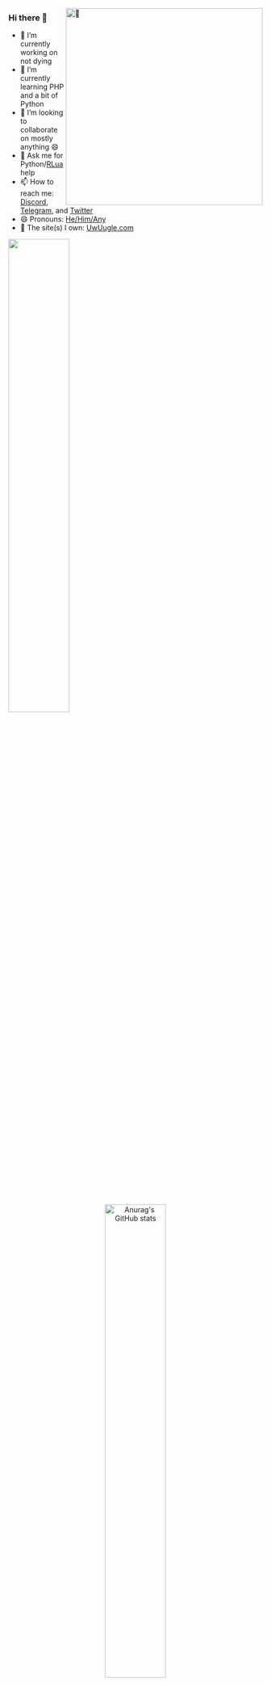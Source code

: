 <div dir="Welcome to my GitHub"></div>
<div height="5'8" dir="141 lb" style="cool" title="If you are using inspect element RN, why?"></div>

<!--CMD stats on the right of the screen (messy because NO ONE will ever se this code any way
Same site as the other stat one but lets be real this one is cooler :)-->
<p><a href="#"><img align="right" width="390" alt="🦑" src="https://metrics.lecoq.io/cool-showttv?template=terminal&isocalendar=1&languages=1&code=1&isocalendar.duration=full-year&languages.limit=8&languages.threshold=0%25&languages.colors=github&languages.sections=most-used&languages.indepth=false&languages.analysis.timeout=15&languages.categories=markup%2C%20programming&languages.recent.categories=markup%2C%20programming&languages.recent.load=300&languages.recent.days=14&code.lines=12&code.load=100&code.days=3&code.visibility=public&config.timezone=America%2FIndianapolis"></a></p>

<!--Left side of the screen info and stats-->
<div align="left" width="390">
    <h3 id="hi-there-">Hi there 👋</h3>
    <ul>
    <li>🔭 I’m currently working on not dying</li>
    <li>🌱 I’m currently learning PHP and a bit of Python</li>
    <li>👯 I’m looking to collaborate on mostly anything 😄</li>
    <li>💬 Ask me for Python/<a href="#" title="Roblox Lua">RLua</a> help</li>
    <li>📫 How to reach me: <a href="https://www.discord.com/users/687396215909908551" title="Cool_Show#4851">Discord</a>, <a href="https://t.me/Cool_ShowTTV" title="@Cool_ShowTTV">Telegram</a>, and <a href="https://twitter.com/Cool_ShowTTV" title="@Cool_ShowTTV">Twitter</a></li>
    <li>😄 Pronouns: <a href="https://en.pronouns.page/@Cool_Show" title="pronouns.page link">He/Him/Any</a></li>
    <li>👀 The site(s) I own: <a href="https://UwUugle.com" title="UwUugle.com link">UwUugle.com</a></li>
    </ul>
  <img src="https://metrics.lecoq.io/COOL-showttv" width="49%;">
</div>
  
<div align="center" title="Well hello there! Did you know that a shrimp's heart is in its head?" width="390">
  <a href="https://github.com/anuraghazra/github-readme-stats"><img src="https://github-readme-stats.vercel.app/api?username=cool-showttv&amp;show_icons=true&amp;theme=dark" alt="Anurag&#39;s GitHub stats" width="49%" title=":"></a>
    
  <p><a href="https://github.com/ryo-ma/github-profile-trophy"><img src="https://github-profile-trophy.vercel.app/?username=cool-showttv&amp;theme=onedark&column=3" alt="trophy" width="30%" title=")"></a>
</div>

<!--
 Fun fact: I hate my self :) :)
-->

<div align="center">
    <a href="https://github.com/antonkomarev/github-profile-views-counter">
        <img src="https://komarev.com/ghpvc/?username=antonkomarev&style=for-the-badge">
    </a><br>
    <img src="https://hit.yhype.me/github/profile?user_id=22648256" alt="Ÿ HŸPE's view logger if you see this thats not good.">
</div>
